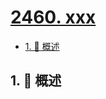 # [2460. xxx](https://github.com/Tdahuyou/TNotes.leetcode/tree/main/notes/2460.%20xxx)

<!-- region:toc -->

- [1. 📝 概述](#1--概述)

<!-- endregion:toc -->

## 1. 📝 概述
